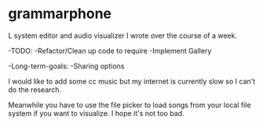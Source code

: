 grammarphone 
============

L system editor and audio visualizer I wrote over the course of a week.


-TODO:
	-Refactor/Clean up code to require
	-Implement Gallery

-Long-term-goals:
	-Sharing options

I would like to add some cc music but my internet is currently slow so I can't do the research.

Meanwhile you have to use the file picker to load songs from your local file system if you want to visualize. I hope it's not too bad.
